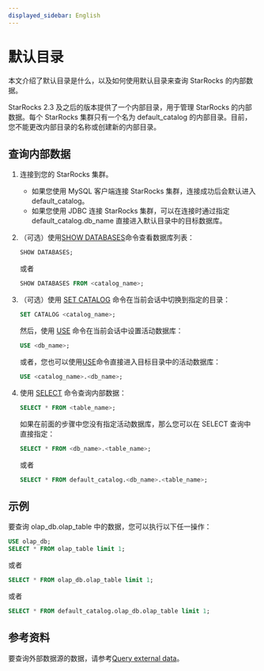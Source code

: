 ```yaml
---
displayed_sidebar: English
---
```


# 默认目录

本文介绍了默认目录是什么，以及如何使用默认目录来查询 StarRocks 的内部数据。

StarRocks 2.3 及之后的版本提供了一个内部目录，用于管理 StarRocks 的内部数据。每个 StarRocks 集群只有一个名为 default_catalog 的内部目录。目前，您不能更改内部目录的名称或创建新的内部目录。

## 查询内部数据

1. 连接到您的 StarRocks 集群。
   - 如果您使用 MySQL 客户端连接 StarRocks 集群，连接成功后会默认进入 default_catalog。
   - 如果您使用 JDBC 连接 StarRocks 集群，可以在连接时通过指定 default_catalog.db_name 直接进入默认目录中的目标数据库。

2. （可选）使用[SHOW DATABASES](../../sql-reference/sql-statements/data-manipulation/SHOW_DATABASES.md)命令查看数据库列表：

   ```SQL
   SHOW DATABASES;
   ```

   或者

   ```SQL
   SHOW DATABASES FROM <catalog_name>;
   ```

3. （可选）使用 [SET CATALOG](../../sql-reference/sql-statements/data-definition/SET_CATALOG.md) 命令在当前会话中切换到指定的目录：

   ```SQL
   SET CATALOG <catalog_name>;
   ```

   然后，使用 [USE](../../sql-reference/sql-statements/data-definition/USE.md) 命令在当前会话中设置活动数据库：

   ```SQL
   USE <db_name>;
   ```

   或者，您也可以使用[USE](../../sql-reference/sql-statements/data-definition/USE.md)命令直接进入目标目录中的活动数据库：

   ```SQL
   USE <catalog_name>.<db_name>;
   ```

4. 使用 [SELECT](../../sql-reference/sql-statements/data-manipulation/SELECT.md) 命令查询内部数据：

   ```SQL
   SELECT * FROM <table_name>;
   ```

   如果在前面的步骤中您没有指定活动数据库，那么您可以在 SELECT 查询中直接指定：

   ```SQL
   SELECT * FROM <db_name>.<table_name>;
   ```

   或者

   ```SQL
   SELECT * FROM default_catalog.<db_name>.<table_name>;
   ```

## 示例

要查询 olap_db.olap_table 中的数据，您可以执行以下任一操作：

```SQL
USE olap_db;
SELECT * FROM olap_table limit 1;
```

或者

```SQL
SELECT * FROM olap_db.olap_table limit 1;     
```

或者

```SQL
SELECT * FROM default_catalog.olap_db.olap_table limit 1;      
```

## 参考资料

要查询外部数据源的数据，请参考[Query external data](../catalog/query_external_data.md)。
